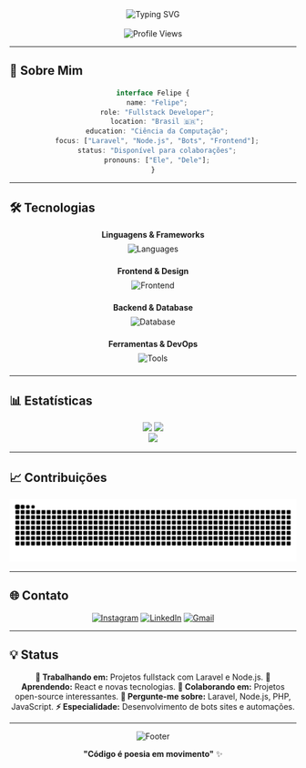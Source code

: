 <div align="center">
  <img src="https://readme-typing-svg.demolab.com?font=Inter&size=28&duration=3000&pause=1000&color=6366F1&center=true&vCenter=true&width=500&lines=Ol%C3%A1!+Eu+sou+o+Felipe+%F0%9F%91%8B;Fullstack+Developer+%F0%9F%9A%80;Apaixonado+por+c%C3%B3digo+%E2%9D%A4%EF%B8%8F" alt="Typing SVG" />
</div>

<br>

<div align="center">
  <img src="https://img.shields.io/badge/Profile%20Views-1-blue?style=flat-square&labelColor=1e293b&color=6366f1" alt="Profile Views" />
</div>

---

## 💫 Sobre Mim

<div align="center">

```typescript
interface Felipe {
  name: "Felipe";
  role: "Fullstack Developer";
  location: "Brasil 🇧🇷";
  education: "Ciência da Computação";
  focus: ["Laravel", "Node.js", "Bots", "Frontend"];
  status: "Disponível para colaborações";
  pronouns: ["Ele", "Dele"];
}
```

</div>

---

## 🛠️ Tecnologias

<div align="center">

**Linguagens & Frameworks**
<br>
<img src="https://skillicons.dev/icons?i=js,python,php,laravel,nodejs" alt="Languages" style="margin: 8px;" />

**Frontend & Design**
<br>
<img src="https://skillicons.dev/icons?i=react,html,css,tailwind,bootstrap" alt="Frontend" style="margin: 8px;" />

**Backend & Database**
<br>
<img src="https://skillicons.dev/icons?i=mysql" alt="Database" style="margin: 8px;" />

**Ferramentas & DevOps**
<br>
<img src="https://skillicons.dev/icons?i=git,aws" alt="Tools" style="margin: 8px;" />

</div>

---

## 📊 Estatísticas

<div align="center">

<img height="160em" src="https://github-readme-stats.vercel.app/api?username=lipehsz05&show_icons=true&theme=radical&include_all_commits=true&count_private=true&hide_border=true&bg_color=0a0a0a&title_color=6366f1&icon_color=6366f1&text_color=ffffff"/>
<img height="160em" src="https://github-readme-stats.vercel.app/api/top-langs/?username=lipehsz05&layout=compact&langs_count=6&theme=radical&hide_border=true&bg_color=0a0a0a&title_color=6366f1&text_color=ffffff"/>

</div>

<div align="center">
  
  <img height="160em" src="https://streak-stats.demolab.com/?user=lipehsz05&theme=radical&hide_border=true&background=0a0a0a&stroke=6366f1&ring=6366f1&fire=6366f1&currStreakNum=ffffff&sideNums=ffffff&currStreakLabel=6366f1&sideLabels=ffffff&dates=ffffff&cache_seconds=1800"/>
</div>



---

## 📈 Contribuições

<div align="center">
  
  <img src="https://raw.githubusercontent.com/lipehsz05/lipehsz05/output/snake.svg" alt="Snake animation" />
  
</div>


---

## 🌐 Contato

<div align="center">

[![Instagram](https://img.shields.io/badge/Instagram-E4405F?style=for-the-badge&logo=instagram&logoColor=white)](https://instagram.com/lipehsz)
[![LinkedIn](https://img.shields.io/badge/LinkedIn-0077B5?style=for-the-badge&logo=linkedin&logoColor=white)](https://www.linkedin.com/in/lipehsz)
[![Gmail](https://img.shields.io/badge/Gmail-D14836?style=for-the-badge&logo=gmail&logoColor=white)](mailto:ftsu2570@gmail.com)

</div>

---

## 💡 Status

<div align="center">

**🔭 Trabalhando em:** Projetos fullstack com Laravel e Node.js.
**🌱 Aprendendo:** React e novas tecnologias.
**👯 Colaborando em:** Projetos open-source interessantes.
**💬 Pergunte-me sobre:** Laravel, Node.js, PHP, JavaScript.
**⚡ Especialidade:** Desenvolvimento de bots sites e automações.

</div>

---

<div align="center">
  
  ![Footer](https://capsule-render.vercel.app/api?type=waving&color=0:0066cc,100:0099ff&height=65&section=footer)
  
  **"Código é poesia em movimento"** ✨
  
</div>  

